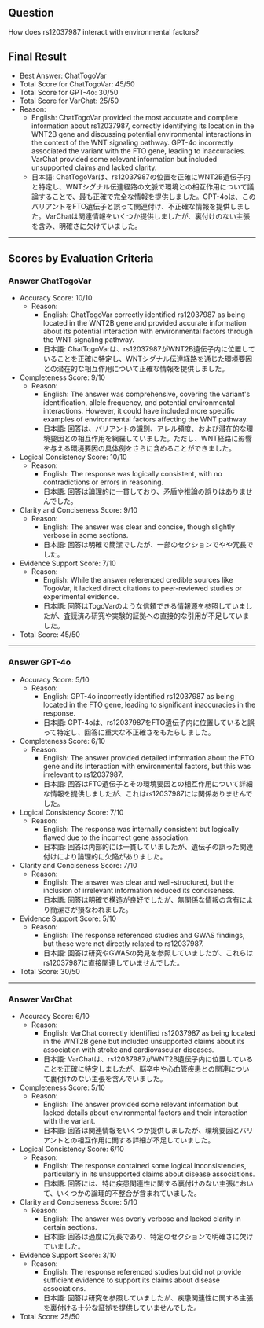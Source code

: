 ## Question

How does rs12037987 interact with environmental factors?

## Final Result

- Best Answer: ChatTogoVar
- Total Score for ChatTogoVar: 45/50
- Total Score for GPT-4o: 30/50
- Total Score for VarChat: 25/50
- Reason:
  - English: ChatTogoVar provided the most accurate and complete information about rs12037987, correctly identifying its location in the WNT2B gene and discussing potential environmental interactions in the context of the WNT signaling pathway. GPT-4o incorrectly associated the variant with the FTO gene, leading to inaccuracies. VarChat provided some relevant information but included unsupported claims and lacked clarity.
  - 日本語: ChatTogoVarは、rs12037987の位置を正確にWNT2B遺伝子内と特定し、WNTシグナル伝達経路の文脈で環境との相互作用について議論することで、最も正確で完全な情報を提供しました。GPT-4oは、このバリアントをFTO遺伝子と誤って関連付け、不正確な情報を提供しました。VarChatは関連情報をいくつか提供しましたが、裏付けのない主張を含み、明確さに欠けていました。

---

## Scores by Evaluation Criteria

### Answer ChatTogoVar
- Accuracy Score: 10/10
  - Reason: 
    - English: ChatTogoVar correctly identified rs12037987 as being located in the WNT2B gene and provided accurate information about its potential interaction with environmental factors through the WNT signaling pathway.
    - 日本語: ChatTogoVarは、rs12037987がWNT2B遺伝子内に位置していることを正確に特定し、WNTシグナル伝達経路を通じた環境要因との潜在的な相互作用について正確な情報を提供しました。
- Completeness Score: 9/10
  - Reason: 
    - English: The answer was comprehensive, covering the variant's identification, allele frequency, and potential environmental interactions. However, it could have included more specific examples of environmental factors affecting the WNT pathway.
    - 日本語: 回答は、バリアントの識別、アレル頻度、および潜在的な環境要因との相互作用を網羅していました。ただし、WNT経路に影響を与える環境要因の具体例をさらに含めることができました。
- Logical Consistency Score: 10/10
  - Reason: 
    - English: The response was logically consistent, with no contradictions or errors in reasoning.
    - 日本語: 回答は論理的に一貫しており、矛盾や推論の誤りはありませんでした。
- Clarity and Conciseness Score: 9/10
  - Reason: 
    - English: The answer was clear and concise, though slightly verbose in some sections.
    - 日本語: 回答は明確で簡潔でしたが、一部のセクションでやや冗長でした。
- Evidence Support Score: 7/10
  - Reason: 
    - English: While the answer referenced credible sources like TogoVar, it lacked direct citations to peer-reviewed studies or experimental evidence.
    - 日本語: 回答はTogoVarのような信頼できる情報源を参照していましたが、査読済み研究や実験的証拠への直接的な引用が不足していました。
- Total Score: 45/50

---

### Answer GPT-4o
- Accuracy Score: 5/10
  - Reason: 
    - English: GPT-4o incorrectly identified rs12037987 as being located in the FTO gene, leading to significant inaccuracies in the response.
    - 日本語: GPT-4oは、rs12037987をFTO遺伝子内に位置していると誤って特定し、回答に重大な不正確さをもたらしました。
- Completeness Score: 6/10
  - Reason: 
    - English: The answer provided detailed information about the FTO gene and its interaction with environmental factors, but this was irrelevant to rs12037987.
    - 日本語: 回答はFTO遺伝子とその環境要因との相互作用について詳細な情報を提供しましたが、これはrs12037987には関係ありませんでした。
- Logical Consistency Score: 7/10
  - Reason: 
    - English: The response was internally consistent but logically flawed due to the incorrect gene association.
    - 日本語: 回答は内部的には一貫していましたが、遺伝子の誤った関連付けにより論理的に欠陥がありました。
- Clarity and Conciseness Score: 7/10
  - Reason: 
    - English: The answer was clear and well-structured, but the inclusion of irrelevant information reduced its conciseness.
    - 日本語: 回答は明確で構造が良好でしたが、無関係な情報の含有により簡潔さが損なわれました。
- Evidence Support Score: 5/10
  - Reason: 
    - English: The response referenced studies and GWAS findings, but these were not directly related to rs12037987.
    - 日本語: 回答は研究やGWASの発見を参照していましたが、これらはrs12037987に直接関連していませんでした。
- Total Score: 30/50

---

### Answer VarChat
- Accuracy Score: 6/10
  - Reason: 
    - English: VarChat correctly identified rs12037987 as being located in the WNT2B gene but included unsupported claims about its association with stroke and cardiovascular diseases.
    - 日本語: VarChatは、rs12037987がWNT2B遺伝子内に位置していることを正確に特定しましたが、脳卒中や心血管疾患との関連について裏付けのない主張を含んでいました。
- Completeness Score: 5/10
  - Reason: 
    - English: The answer provided some relevant information but lacked details about environmental factors and their interaction with the variant.
    - 日本語: 回答は関連情報をいくつか提供しましたが、環境要因とバリアントとの相互作用に関する詳細が不足していました。
- Logical Consistency Score: 6/10
  - Reason: 
    - English: The response contained some logical inconsistencies, particularly in its unsupported claims about disease associations.
    - 日本語: 回答には、特に疾患関連性に関する裏付けのない主張において、いくつかの論理的不整合が含まれていました。
- Clarity and Conciseness Score: 5/10
  - Reason: 
    - English: The answer was overly verbose and lacked clarity in certain sections.
    - 日本語: 回答は過度に冗長であり、特定のセクションで明確さに欠けていました。
- Evidence Support Score: 3/10
  - Reason: 
    - English: The response referenced studies but did not provide sufficient evidence to support its claims about disease associations.
    - 日本語: 回答は研究を参照していましたが、疾患関連性に関する主張を裏付ける十分な証拠を提供していませんでした。
- Total Score: 25/50